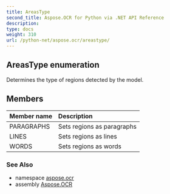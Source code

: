 ```yaml
---
title: AreasType
second_title: Aspose.OCR for Python via .NET API Reference
description: 
type: docs
weight: 310
url: /python-net/aspose.ocr/areastype/
---
```


## AreasType enumeration

Determines the type of regions detected by the model.

## Members
| Member name | Description |
| :- | :- |
|PARAGRAPHS|Sets regions as paragraphs|
|LINES|Sets regions as lines|
|WORDS|Sets regions as words|

### See Also

* namespace [aspose.ocr](/ocr/python-net/aspose.ocr/)
* assembly [Aspose.OCR](/ocr/python-net/)

